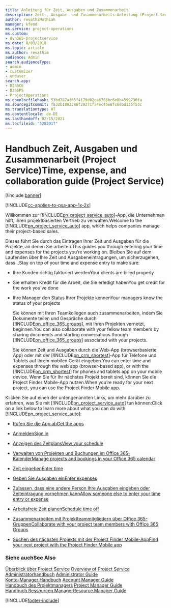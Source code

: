 ```yaml
---
title: Anleitung für Zeit, Ausgaben und Zusammenarbeit
description: Zeit-, Ausgabe- und Zusammenarbeits-Anleitung (Project Service)
author: revathiMuthiah
manager: kfend
ms.service: project-operations
ms.custom:
- dyn365-projectservice
ms.date: 8/03/2018
ms.topic: article
ms.author: revathim
audience: Admin
search.audienceType:
- admin
- customizer
- enduser
search.app:
- D365CE
- D365PS
- ProjectOperations
ms.openlocfilehash: 53bd787af65f4179d62ca6756bc6e8b4599730fa
ms.sourcegitcommit: fa32b1893286f20271fa4ec4be8fc68bd135f53c
ms.translationtype: HT
ms.contentlocale: de-DE
ms.lasthandoff: 02/15/2021
ms.locfileid: "5282017"
---
```

# <a name="time-expense-and-collaboration-guide-project-service"></a><span data-ttu-id="5f49f-103">Handbuch Zeit, Ausgaben und Zusammenarbeit (Project Service)</span><span class="sxs-lookup"><span data-stu-id="5f49f-103">Time, expense, and collaboration guide (Project Service)</span></span>

[!include [banner](../includes/psa-now-project-operations.md)]

[!INCLUDE[cc-applies-to-psa-app-1x-2x](../includes/cc-applies-to-psa-app-1x-2x.md)]

<span data-ttu-id="5f49f-104">Willkommen zur [!INCLUDE[pn_project_service_auto](../includes/pn-project-service-auto.md)]-App, die Unternehmen hilft, ihren projektbasierten Vertrieb zu verwalten.</span><span class="sxs-lookup"><span data-stu-id="5f49f-104">Welcome to the [!INCLUDE[pn_project_service_auto](../includes/pn-project-service-auto.md)] app, which helps companies manage their project-based sales.</span></span> 
  
 <span data-ttu-id="5f49f-105">Dieses führt Sie durch das Eintragen Ihrer Zeit und Ausgaben für die Projekte, an denen Sie arbeiten.</span><span class="sxs-lookup"><span data-stu-id="5f49f-105">This guides you through entering your time and expenses for the projects you’re working on.</span></span> <span data-ttu-id="5f49f-106">Bleiben Sie auf dem Laufenden über Ihre Zeit und Ausgabeneintragungen, um sicherzugehen, dass…</span><span class="sxs-lookup"><span data-stu-id="5f49f-106">Stay on top of your time and expense entry to make sure:</span></span>  
  
- <span data-ttu-id="5f49f-107">Ihre Kunden richtig fakturiert werden</span><span class="sxs-lookup"><span data-stu-id="5f49f-107">Your clients are billed properly</span></span>  
  
- <span data-ttu-id="5f49f-108">Sie erhalten Kredit für die Arbeit, die Sie erledigt haben</span><span class="sxs-lookup"><span data-stu-id="5f49f-108">You get credit for the work you’ve done</span></span>  
  
- <span data-ttu-id="5f49f-109">Ihre Manager den Status Ihrer Projekte kennen</span><span class="sxs-lookup"><span data-stu-id="5f49f-109">Your managers know the status of your projects</span></span>  
  
  <span data-ttu-id="5f49f-110">Sie können mit Ihren Teamkollegen auch zusammenarbeiten, indem Sie Dokumente teilen und Gespräche durch [!INCLUDE[pn_office_365_groups](../includes/pn-office-365-groups.md)], mit Ihren Projekten vernetzt, beginnen.</span><span class="sxs-lookup"><span data-stu-id="5f49f-110">You can also collaborate with your fellow team members by sharing documents and starting conversations through [!INCLUDE[pn_office_365_groups](../includes/pn-office-365-groups.md)] associated with your projects.</span></span>  
  
  <span data-ttu-id="5f49f-111">Sie können Zeit und Ausgaben durch die Web-App (browserbasierte App) oder mit der [!INCLUDE[pn_crm_shortest](../includes/pn-crm-shortest.md)]-App für Telefone und Tablets auf Ihrem mobilen Gerät eingeben.</span><span class="sxs-lookup"><span data-stu-id="5f49f-111">You can enter time and expenses through the web app (browser-based app), or with the [!INCLUDE[pn_crm_shortest](../includes/pn-crm-shortest.md)] for phones and tablets app on your mobile device.</span></span> <span data-ttu-id="5f49f-112">Wenn Sie für Ihr nächstes Projekt bereit sind, können Sie die Project Finder Mobile-App nutzen.</span><span class="sxs-lookup"><span data-stu-id="5f49f-112">When you’re ready for your next project, you can use the Project Finder Mobile app.</span></span>  
  
<span data-ttu-id="5f49f-113">Klicken Sie auf einen der untengenannten Links, um mehr darüber zu erfahren, was Sie mit [!INCLUDE[pn_project_service_auto](../includes/pn-project-service-auto.md)] tun können:</span><span class="sxs-lookup"><span data-stu-id="5f49f-113">Click on a link below to learn more about what you can do with [!INCLUDE[pn_project_service_auto](../includes/pn-project-service-auto.md)]:</span></span>  
  
-   [<span data-ttu-id="5f49f-114">Rufen Sie die App ab</span><span class="sxs-lookup"><span data-stu-id="5f49f-114">Get the apps</span></span>](../psa/get-apps.md)  
  
-   [<span data-ttu-id="5f49f-115">Anmelden</span><span class="sxs-lookup"><span data-stu-id="5f49f-115">Sign in</span></span>](../psa/sign-in.md)  
  
-   [<span data-ttu-id="5f49f-116">Anzeigen des Zeitplans</span><span class="sxs-lookup"><span data-stu-id="5f49f-116">View your schedule</span></span>](../psa/view-schedule.md)  
  
-   [<span data-ttu-id="5f49f-117">Verwalten von Projekten und Buchungen im Office 365-Kalender</span><span class="sxs-lookup"><span data-stu-id="5f49f-117">Manage projects and bookings in your Office 365 calendar</span></span>](../psa/manage-project-bookings-office-365-calendar.md)  
  
-   [<span data-ttu-id="5f49f-118">Zeit eingeben</span><span class="sxs-lookup"><span data-stu-id="5f49f-118">Enter time</span></span>](../psa/enter-time.md)  
  
-   [<span data-ttu-id="5f49f-119">Geben Sie Ausgaben ein</span><span class="sxs-lookup"><span data-stu-id="5f49f-119">Enter expenses</span></span>](../psa/enter-expenses.md)  
  
-   [<span data-ttu-id="5f49f-120">Zulassen, dass eine andere Person Ihre Ausgaben eingeben oder Zeiteintragung vornehmen kann</span><span class="sxs-lookup"><span data-stu-id="5f49f-120">Allow someone else to enter your time entry or expense</span></span>](../psa/allow-someone-else-enter-time-entry-expense.md)  
  
-   [<span data-ttu-id="5f49f-121">Arbeitsfreie Zeit planen</span><span class="sxs-lookup"><span data-stu-id="5f49f-121">Schedule time off</span></span>](../psa/schedule-time-off.md)  
  
-   [<span data-ttu-id="5f49f-122">Zusammenarbeiten mit Projektteammitgliedern über Office 365-Gruppen</span><span class="sxs-lookup"><span data-stu-id="5f49f-122">Collaborate with your project team members with Office 365 Groups</span></span>](../psa/collaborate-project-team-members-office-365-groups.md)  
  
-   [<span data-ttu-id="5f49f-123">Suchen des nächsten Projekts mit der Project Finder Mobile-App</span><span class="sxs-lookup"><span data-stu-id="5f49f-123">Find your next project with the Project Finder Mobile app</span></span>](../psa/find-next-project-finder-mobile-app.md)  
  
### <a name="see-also"></a><span data-ttu-id="5f49f-124">Siehe auch</span><span class="sxs-lookup"><span data-stu-id="5f49f-124">See Also</span></span>  
 <span data-ttu-id="5f49f-125">[Überblick über Project Service](../psa/overview.md) </span><span class="sxs-lookup"><span data-stu-id="5f49f-125">[Overview of Project Service](../psa/overview.md) </span></span>  
 <span data-ttu-id="5f49f-126">[Administratorhandbuch](../psa/admin-guide.md) </span><span class="sxs-lookup"><span data-stu-id="5f49f-126">[Administrator Guide](../psa/admin-guide.md) </span></span>  
 <span data-ttu-id="5f49f-127">[Konto-Manager Handbuch](../psa/account-manager-guide.md) </span><span class="sxs-lookup"><span data-stu-id="5f49f-127">[Account Manager Guide](../psa/account-manager-guide.md) </span></span>  
 <span data-ttu-id="5f49f-128">[Handbuch des Projektmanagers](../psa/project-manager-guide.md) </span><span class="sxs-lookup"><span data-stu-id="5f49f-128">[Project Manager Guide](../psa/project-manager-guide.md) </span></span>  
 [<span data-ttu-id="5f49f-129">Handbuch Ressourcen Manager</span><span class="sxs-lookup"><span data-stu-id="5f49f-129">Resource Manager Guide</span></span>](../psa/resource-manager-guide.md)   


[!INCLUDE[footer-include](../includes/footer-banner.md)]